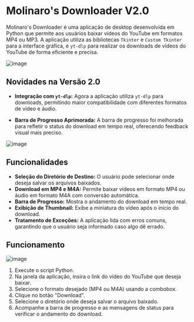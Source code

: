 # Molinaro's Downloader V2.0

Molinaro's Downloader é uma aplicação de desktop desenvolvida em Python que permite aos usuários baixar vídeos do YouTube em formatos MP4 ou MP3. A aplicação utiliza as bibliotecas `Tkinter` e `Custom Tkinter` para a interface gráfica, e `yt-dlp` para realizar os downloads de vídeos do YouTube de forma eficiente e precisa.

![image](https://github.com/LMolinaro01/YouTube-Downloader/assets/126402616/b309ec19-c7a9-4849-b8ae-d023219f6150)

## Novidades na Versão 2.0

- **Integração com `yt-dlp`:** Agora a aplicação utiliza `yt-dlp` para downloads, permitindo maior compatibilidade com diferentes formatos de vídeo e áudio.
<!-- - **Estimativa de Tamanho do Arquivo:** A aplicação agora exibe uma estimativa do tamanho do arquivo antes de solicitar ao usuário o diretório de salvamento. -->
- **Barra de Progresso Aprimorada:** A barra de progresso foi melhorada para refletir o status do download em tempo real, oferecendo feedback visual mais preciso.

![image](https://github.com/user-attachments/assets/60ee3c6c-9c90-4062-b9be-da63e20f875b)

## Funcionalidades

- **Seleção do Diretório de Destino:** O usuário pode selecionar onde deseja salvar os arquivos baixados.
- **Download em MP4 e M4A:** Permite baixar vídeos em formato MP4 ou áudio em formato M4A com conversão automática.
- **Barra de Progresso:** Mostra o andamento do download em tempo real.
  <!-- - **Estimativa do Tamanho do Arquivo:** Mostra uma estimativa do tamanho do arquivo antes do download começar. -->
- **Exibição de Thumbnail:** Exibe a miniatura do vídeo após o início do download.
- **Tratamento de Exceções:** A aplicação lida com erros comuns, garantindo que o usuário seja informado caso algo dê errado.

## Funcionamento

![image](https://github.com/LMolinaro01/YouTube-Downloader/assets/126402616/b4ca285d-cc43-43de-a06b-b9984d55688e)

1. Execute o script Python.
2. Na janela da aplicação, insira o link do vídeo do YouTube que deseja baixar.
3. Selecione o formato desejado (MP4 ou M4A) usando a combobox.
4. Clique no botão "Download".
5. Selecione o diretório onde deseja salvar o arquivo baixado.
6. Acompanhe a barra de progresso e as mensagens de status para verificar o andamento do download.
